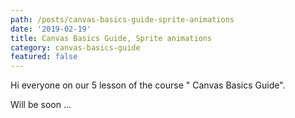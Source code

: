```yaml
---
path: /posts/canvas-basics-guide-sprite-animations
date: '2019-02-19'
title: Canvas Basics Guide, Sprite animations
category: canvas-basics-guide
featured: false
---
```


Hi everyone on our 5 lesson of the course " Canvas Basics Guide".

Will be soon ...
